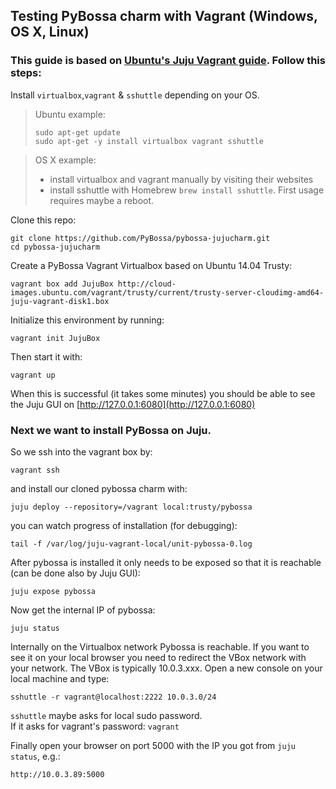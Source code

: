 ## Testing PyBossa charm with Vagrant (Windows, OS X, Linux)

### This guide is based on [Ubuntu's Juju Vagrant guide](https://juju.ubuntu.com/docs/config-vagrant.html). Follow this steps:

Install `virtualbox`,`vagrant` & `sshuttle` depending on your OS.

> Ubuntu example:
> ```
> sudo apt-get update 
> sudo apt-get -y install virtualbox vagrant sshuttle
> ```

> OS X example:
>
> * install virtualbox and vagrant manually by visiting their websites
> * install sshuttle with Homebrew `brew install sshuttle`. First usage requires maybe a reboot.

Clone this repo:
```
git clone https://github.com/PyBossa/pybossa-jujucharm.git
cd pybossa-jujucharm
```
 
Create a PyBossa Vagrant Virtualbox based on Ubuntu 14.04 Trusty:
```
vagrant box add JujuBox http://cloud-images.ubuntu.com/vagrant/trusty/current/trusty-server-cloudimg-amd64-juju-vagrant-disk1.box
```
 
Initialize this environment by running:
```
vagrant init JujuBox
```

Then start it with:
```
vagrant up
```

When this is successful (it takes some minutes) you should be able to see the Juju GUI on [http://127.0.0.1:6080](http://127.0.0.1:6080)

### Next we want to install PyBossa on Juju.

So we ssh into the vagrant box by:
```
vagrant ssh
```
and install our cloned pybossa charm with:
```
juju deploy --repository=/vagrant local:trusty/pybossa
```
you can watch progress of installation (for debugging):
```
tail -f /var/log/juju-vagrant-local/unit-pybossa-0.log
```

After pybossa is installed it only needs to be exposed so that it is reachable (can be done also by Juju GUI):
```
juju expose pybossa
```

Now get the internal IP of pybossa:
```
juju status
```

Internally on the Virtualbox network Pybossa is reachable. If you want to see it on your local browser you need to redirect the VBox network with your network. The VBox is typically 10.0.3.xxx. Open a new console on your local machine and type:
```
sshuttle -r vagrant@localhost:2222 10.0.3.0/24
```
`sshuttle` maybe asks for local sudo password.  
If it asks for vagrant's password: `vagrant`

Finally open your browser on port 5000 with the IP you got from `juju status`, e.g.:
```
http://10.0.3.89:5000
```